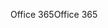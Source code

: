 <span data-ttu-id="d7852-101">Office 365</span><span class="sxs-lookup"><span data-stu-id="d7852-101">Office 365</span></span>